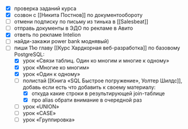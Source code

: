 - [x] проверка заданий курса
- [x] созвон с [[Никита Постнов]] по документообороту
- [ ] отмени подписку по письму из тинька в [[Salesbeat]]
- [ ] отправь документы в ЭДО по рекламе в Авито
- [x] ответь по рекламе Intelion
- [ ] найди-закажи power bank моднявый)
- [ ] пиши 11ю главу [[Курс Хардкорная веб-разработка]] по базовому PostgreSQL:
	- [x] урок «Связи таблиц. Один ко многим и многие к одному»
	- [x] урок «Многие ко многим»
	- [x] урок «Один к одному»
	- [ ] полистай [[Книга «SQL Быстрое погружение», Уолтер Шилдс]], добавь если есть что добавить к своему материалу:
		- [x] откуда какие строки в результирующей join-таблице
		- [x] про alias обрати внимание в очередной раз
	- [ ] урок «UNION»
	- [ ] урок «CASE»
	- [ ] урок «Группировка»
